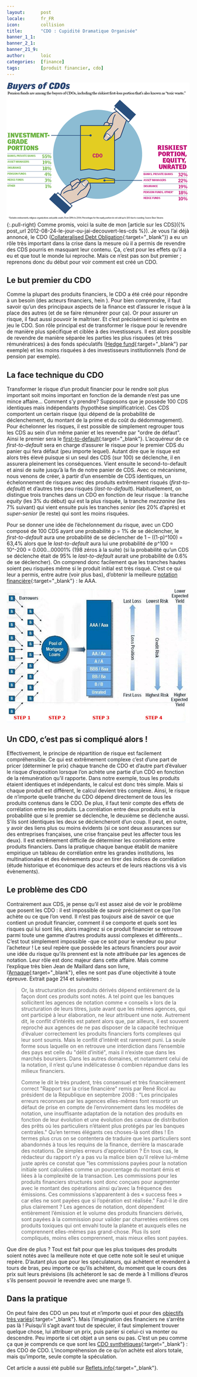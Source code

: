 ```yaml
---
layout:      post
locale:      fr_FR
icon:        collision
title:       "CDO : Cupidité Dramatique Organisée"
banner_1_1:  
banner_2_1:  
banner_21_9: 
author:      loic
categories:  [finance]
tags:        [produit financier, cdo]
---
```


![Qui achète des CDOs](/assets/posts/2012/09/28/cdo_buyers.png){:.pull-right}
Comme promis, voici la suite de mon [article sur les CDS]({% post_url 2012-08-24-le-jour-ou-jai-decouvert-les-cds %}).
Je vous l’ai déjà annoncé, le CDO ([Collateralised Debt Obligation](https://fr.wikipedia.org/wiki/Collateralized_debt_obligations){:target="_blank"})
a eu un rôle très important dans la crise dans la mesure où il a permis de revendre des CDS pourris en masquant leur contenu.
Ça, c’est pour les effets qu’il a eu et que tout le monde lui reproche. Mais ce n’est pas son but premier ;
reprenons donc du début pour voir comment est créé un CDO.

## Le but premier du CDO

Comme la plupart des produits financiers, le CDO a été créé pour répondre à un besoin (des acteurs financiers, hein <i class="emoji smile"></i>).
Pour bien comprendre, il faut savoir qu’un des principaux aspects de la finance est d’assurer le risque à la place des autres
(et de se faire rémunérer pour ça). Or pour assurer un risque, il faut aussi pouvoir le maîtriser.
Et c’est précisément ici qu’entre en jeu le CDO.
Son rôle principal est de transformer le risque pour le revendre de manière plus spécifique et ciblée à des investisseurs.
Il est alors possible de revendre de manière séparée les parties les plus risquées (et très rémunératrices) à des fonds spéculatifs
([Hedge fund](https://fr.wikipedia.org/wiki/Gestion_alternative){:target="_blank"} par exemple) et les moins risquées à des investisseurs institutionnels
(fond de pension par exemple).

## La face technique du CDO

Transformer le risque d’un produit financier pour le rendre soit plus important soit moins important en fonction de la demande n’est pas une mince affaire...
Comment s’y prendre? Supposons que je possède 100 CDS identiques mais indépendants (hypothèse simplificatrice).
Ces CDS comportent un certain risque (qui dépend de la probabilité de déclenchement, du montant de la prime et du coût du dédommagement).
Pour échelonner les risques, il est possible de simplement regrouper tous les CDS au sein d’un même panier et les revendre par "ordre de défaut".
Ainsi le premier sera le [first-to-default](https://www.next-finance.net/First-To-Default-FTD){:target="_blank"}.
L’acquéreur de ce *first-to-default* sera en charge d’assurer le risque pour le premier CDS du panier qui fera défaut (peu importe lequel).
Autant dire que le risque est alors très élevé puisque si un seul des CDS (sur 100) se déclenche, il en assurera pleinement les conséquences.
Vient ensuite le second-to-default et ainsi de suite jusqu’à la fin de notre panier de CDS.
Avec ce mécanisme, nous venons de créer, à partir d’un ensemble de CDS identiques, un échelonnement de risques avec des produits extrêmement risqués
(*first-to-default*) et d’autres très peu risqués (*last-to-default*).
Habituellement, on distingue trois tranches dans un CDO en fonction de leur risque : la tranche *equity* (les 3% du début) qui est la plus risquée,
la tranche *mezzanine* (les 7% suivant) qui vient ensuite puis les tranches *senior* (les 20% d’après) et *super-senior* (le reste) qui sont les moins risquées.

Pour se donner une idée de l’échelonnement du risque, avec un CDO composé de 100 CDS ayant une probabilité p = 1% de se déclencher,
le *first-to-default* aura une probabilité de se déclencher de 1 – ((1-p)^100) = 63,4%
alors que le *last-to-default* aura lui une probabilité de p^100 = 10^-200 = 0.000...00001% (198 zéros à la suite)
(si la probabilité qu’un CDS se déclenche était de 95% le *last-to-default* aurait une probabilité de 0.6% de se déclencher).
On comprend donc facilement que les tranches hautes soient peu risquées même si le produit initial est très risqué.
C’est ce qui leur a permis, entre autre (voir plus bas), d’obtenir la meilleure
[notation financière](https://fr.wikipedia.org/wiki/Notation_financi%C3%A8re){:target="_blank"} : le AAA.

![Comment sont construits les CDOs](/assets/posts/2012/09/28/cdo_structure.jpg)

## Un CDO, c’est pas si compliqué alors !

Effectivement, le principe de répartition de risque est facilement compréhensible.
Ce qui est extrêmement complexe c’est d’une part de pricer (déterminer le prix) chaque tranche de CDO
et d’autre part d’évaluer le risque d’exposition lorsque l’on achète une partie d’un CDO en fonction de la rémunération qu’il rapporte.
Dans notre exemple, tous les produits étaient identiques et indépendants, le calcul est donc très simple.
Mais si chaque produit est différent, le calcul devient très complexe.
Ainsi, le risque de n’importe quelle tranche du CDO dépend directement de tous les produits contenus dans le CDO.
De plus, il faut tenir compte des effets de corrélation entre les produits.
La corrélation entre deux produits est la probabilité que si le premier se déclenche, le deuxième se déclenche aussi.
S’ils sont identiques les deux se déclencheront d’un coup. Il peut, en outre, y avoir des liens plus ou moins évidents
(si ce sont deux assurances sur des entreprises françaises, une crise française peut les affecter tous les deux).
Il est extrêmement difficile de déterminer les corrélations entre produits financiers.
Dans la pratique chaque banque établit de manière empirique un tableau de corrélation entre les grandes institutions,
les multinationales et des évènements pour en tirer des indices de corrélation
(étude historique et économique des acteurs et de leurs réactions vis à vis évènements).

## Le problème des CDO

Contrairement aux CDS, je pense qu’il est assez aisé de voir le problème que posent les CDO :
il est impossible de savoir précisément ce que l’on achète ou ce que l’on vend.
Il n’est pas toujours aisé de savoir ce que contient un produit financier, comment il se comporte et quels sont les risques qui lui sont liés,
alors imaginez si ce produit financier se retrouve parmi toute une gamme d’autres produits aussi complexes et différents...
C’est tout simplement impossible -que ce soit pour le vendeur ou pour l’acheteur !
Le seul repère que possède les acteurs financiers pour avoir une idée du risque qu’ils prennent est la note attribuée par les agences de notation.
Leur rôle est donc majeur dans cette affaire. Mais comme l’explique très bien Jean de Maillard dans son livre,
l’[Arnaque](http://archives.polemia.com/article.php?id=4018){:target="_blank"}, elles ne sont pas d’une objectivité à toute épreuve.
Extrait page 214 et suivantes :

> Or, la structuration des produits dérivés dépend entièrement de la façon dont ces produits sont notés.
> A tel point que les banques sollicitent les agences de notation comme « conseils » lors de la structuration de leurs titres,
> juste avant que les mêmes agences, qui ont participé à leur élaboration, ne leur attribuent une note.
> Autrement dit, le conflit d’intérêts est patent alors que, par ailleurs, il est souvent reproché aux agences de ne pas disposer
> de la capacité technique d’évaluer correctement les produits financiers forts complexes qui leur sont soumis.
> Mais le conflit d’intérêt est rarement puni. La seule forme sous laquelle on en retrouve une interdiction dans l’ensemble des pays
> est celle du "délit d’initié", mais il n’existe que dans les marchés boursiers.
> Dans les autres domaines, et notamment celui de la notation, il n’est qu’une indélicatesse ô combien répandue dans les milieux financiers.
>
> Comme le dit le très prudent, très consensuel et très financièrement correct "Rapport sur la crise financière" remis par René Ricol
> au président de la République en septembre 2008 :
> "Les principales erreurs reconnues par les agences elles-mêmes font ressortir un défaut de prise en compte de l’environnement dans les modèles de notation,
> une insuffisante adaptation de la notation des produits en fonction de leur évolution et une évolution des canaux de distribution des prêts
> où les particuliers n’étaient plus protégés par les banques centrales."
> Qu’en termes élégants ces choses-là sont dites ! En termes plus crus on se contentera de traduire que les particuliers sont abandonnés
> à tous les requins de la finance, derrière la mascarade des notations. De simples erreurs d’appréciation ?
> En tous cas, le rédacteur du rapport n’y a pas vu la malice bien qu’il relève lui-même juste après ce constat que 
> "les commissions payées pour la notation initiale sont calculées comme un pourcentage du montant émis et liées à la complexité de la transaction.
> Les commissions pour les produits financiers structurés sont donc conçues pour augmenter avec le montant des opérations ainsi qu’avec la fréquence
> des émissions. Ces commissions s’apparentent à des « success fees » car elles ne sont payées que si l’opération est réalisée."
> Faut-il le dire plus clairement ? Les agences de notation, dont dépendent entièrement l’émission et le volume des produits financiers dérivés,
> sont payées à la commission pour valider par charretées entières ces produits toxiques qui ont envahi toute la planète et auxquels
> elles ne comprennent elles-mêmes pas grand-chose. Plus ils sont compliqués, moins elles comprennent, mais mieux elles sont payées.

Que dire de plus ? Tout est fait pour que les plus toxiques des produits soient notés avec la meilleure note et que cette note soit le seul et unique repère.
D’autant plus que pour les spéculateurs, qui achètent et revendent à tours de bras, peu importe ce qu’ils achètent,
du moment que le cours des prix suit leurs prévisions (ils achèteront le sac de merde à 1 millions d’euros s’ils pensent pouvoir le revendre avec une marge !).

## Dans la pratique

On peut faire des CDO un peu tout et n’importe quoi et pour des [objectifs très variés](https://www.next-finance.net/Comment-marchent-les){:target="_blank"}.
Mais l’imagination des financiers ne s’arrête pas là ! Puisqu’il s’agit avant tout de spéculer,
il faut simplement trouver quelque chose, lui attribuer un prix, puis parier si celui-ci va monter ou descendre.
Peu importe si cet objet a un sens ou pas. C’est un peu comme ça que je comprends ce que sont
les [CDO synthétiques](https://www.pauljorion.com/blog/2010/07/26/goldman-sachs-aujourdhui-iv-se-refaire-le-cdo-synthetique){:target="_blank"} : des CDO de CDO.
L’incompréhension de ce qu’on achète est alors totale, mais qu’importe, seule compte la spéculation.

Cet article a aussi été publié sur [Reflets.info](https://reflets.info/articles/cdo-cupidite-dramatique-organisee){:target="_blank"}.
